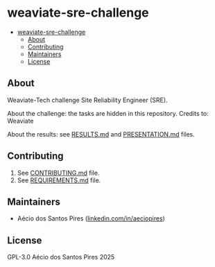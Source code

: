 # weaviate-sre-challenge

<!-- TOC -->

- [weaviate-sre-challenge](#weaviate-sre-challenge)
  - [About](#about)
  - [Contributing](#contributing)
  - [Maintainers](#maintainers)
  - [License](#license)

<!-- TOC -->

## About

Weaviate-Tech challenge Site Reliability Engineer (SRE). 

About the challenge: the tasks are hidden in this repository. Credits to: Weaviate

About the results: see [RESULTS.md](RESULTS.md) and [PRESENTATION.md](PRESENTATION.md) files.

## Contributing

1. See [CONTRIBUTING.md](CONTRIBUTING.md) file.
2. See [REQUIREMENTS.md](REQUIREMENTS.md) file.

## Maintainers

- Aécio dos Santos Pires ([linkedin.com/in/aeciopires](https://www.linkedin.com/in/aeciopires))

## License

GPL-3.0 Aécio dos Santos Pires 2025

